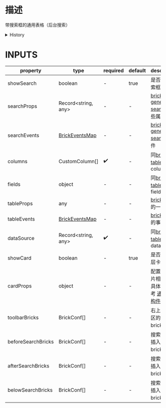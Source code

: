 [//]: # "atom-bricks/general-tables/searchable-table.ts"

# 描述

带搜索框的通用表格（后台搜索）

<details>
<summary>History</summary>

| Version | Change                                                                                                     |
| ------- | ---------------------------------------------------------------------------------------------------------- |
| 1.8.0   | 支持表格行展开自定义构件，详见[brick-table](developers/brick-book/brick/presentational-bricks.brick-table) |
| 1.7.0   | 新属性 `searchEvents` 和 `showSearch`                                                                      |
| 1.5.0   | 新属性 `tableEvents`                                                                                       |
| 1.4.0   | 新属性 `belowSearchBricks`                                                                                 |

</details>

# INPUTS

| property           | type                                                                                              | required | default | description                                                                                              |
| ------------------ | ------------------------------------------------------------------------------------------------- | -------- | ------- | -------------------------------------------------------------------------------------------------------- |
| showSearch         | boolean                                                                                           | -        | true    | 是否显示搜索框                                                                                           |
| searchProps        | Record<string, any>                                                                               | -        | -       | [brick-general-search](developers/brick-book/brick/presentational-bricks.brick-general-search)的一些属性 |
| searchEvents       | [BrickEventsMap](http://docs.developers.easyops.cn/docs/api-reference/brick-types.brickeventsmap) | -        | -       | [brick-general-search](developers/brick-book/brick/presentational-bricks.brick-general-search)的事件     |
| columns            | CustomColumn[]                                                                                    | ✔️       | -       | 同[brick-table](developers/brick-book/brick/presentational-bricks.brick-table)的 columns                 |
| fields             | object                                                                                            | -        | -       | 同[brick-table](developers/brick-book/brick/presentational-bricks.brick-table)的 fields                  |
| tableProps         | any                                                                                               | -        | -       | [brick-table](developers/brick-book/brick/presentational-bricks.brick-table)的一些属性                   |
| tableEvents        | [BrickEventsMap](http://docs.developers.easyops.cn/docs/api-reference/brick-types.brickeventsmap) | -        | -       | [brick-table](developers/brick-book/brick/presentational-bricks.brick-table)的事件                       |
| dataSource         | Record<string, any>                                                                               | ✔️       | -       | 同[brick-table](developers/brick-book/brick/presentational-bricks.brick-table)的 dataSource              |
| showCard           | boolean                                                                                           | -        | true    | 是否显示外层卡片                                                                                         |
| cardProps          | object                                                                                            | -        | -       | 配置外层卡片相关属性 具体详情参考 [通用卡片构件](developers/brick-book/brick/basic-bricks.general-card)  |
| toolbarBricks      | BrickConf[]                                                                                       | -        | -       | 右上角操作区的 bricks。                                                                                  |
| beforeSearchBricks | BrickConf[]                                                                                       | -        | -       | 搜索框前面插入的 bricks。                                                                                |
| afterSearchBricks  | BrickConf[]                                                                                       | -        | -       | 搜索框后面插入的 bricks。                                                                                |
| belowSearchBricks  | BrickConf[]                                                                                       | -        | -       | 搜索框下面插入的 bricks。                                                                                |
